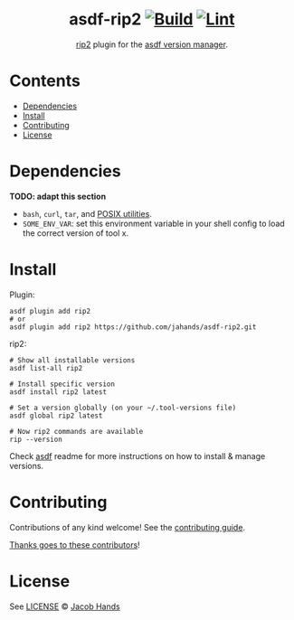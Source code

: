 <div align="center">

# asdf-rip2 [![Build](https://github.com/jahands/asdf-rip2/actions/workflows/build.yml/badge.svg)](https://github.com/jahands/asdf-rip2/actions/workflows/build.yml) [![Lint](https://github.com/jahands/asdf-rip2/actions/workflows/lint.yml/badge.svg)](https://github.com/jahands/asdf-rip2/actions/workflows/lint.yml)

[rip2](https://github.com/MilesCranmer/rip2) plugin for the [asdf version manager](https://asdf-vm.com).

</div>

# Contents

- [Dependencies](#dependencies)
- [Install](#install)
- [Contributing](#contributing)
- [License](#license)

# Dependencies

**TODO: adapt this section**

- `bash`, `curl`, `tar`, and [POSIX utilities](https://pubs.opengroup.org/onlinepubs/9699919799/idx/utilities.html).
- `SOME_ENV_VAR`: set this environment variable in your shell config to load the correct version of tool x.

# Install

Plugin:

```shell
asdf plugin add rip2
# or
asdf plugin add rip2 https://github.com/jahands/asdf-rip2.git
```

rip2:

```shell
# Show all installable versions
asdf list-all rip2

# Install specific version
asdf install rip2 latest

# Set a version globally (on your ~/.tool-versions file)
asdf global rip2 latest

# Now rip2 commands are available
rip --version
```

Check [asdf](https://github.com/asdf-vm/asdf) readme for more instructions on how to
install & manage versions.

# Contributing

Contributions of any kind welcome! See the [contributing guide](contributing.md).

[Thanks goes to these contributors](https://github.com/jahands/asdf-rip2/graphs/contributors)!

# License

See [LICENSE](LICENSE) © [Jacob Hands](https://github.com/jahands/)
